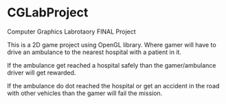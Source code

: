 # CGLabProject
Computer Graphics Labrotaory FINAL Project

This is a 2D game project using OpenGL library. Where gamer will have to drive an ambulance to the nearest hospital with a patient in it. 

If the ambulance get reached a hospital safely than the gamer/ambulance driver will get rewarded. 

If the ambulance do dot reached the hospital or get an accident in the road with other vehicles than the gamer will fail the mission. 
